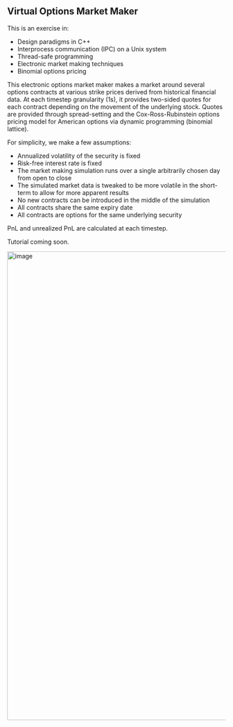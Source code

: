 ## Virtual Options Market Maker

This is an exercise in:
- Design paradigms in C++
- Interprocess communication (IPC) on a Unix system
- Thread-safe programming
- Electronic market making techniques
- Binomial options pricing

This electronic options market maker makes a market around several options contracts at various strike prices derived from historical financial data. At each timestep granularity (1s), it provides two-sided quotes for each contract depending on the movement of the underlying stock. Quotes are provided through spread-setting and the Cox-Ross-Rubinstein options pricing model for American options via dynamic programming (binomial lattice).

For simplicity, we make a few assumptions:
- Annualized volatility of the security is fixed
- Risk-free interest rate is fixed
- The market making simulation runs over a single arbitrarily chosen day from open to close
- The simulated market data is tweaked to be more volatile in the short-term to allow for more apparent results
- No new contracts can be introduced in the middle of the simulation
- All contracts share the same expiry date
- All contracts are options for the same underlying security

PnL and unrealized PnL are calculated at each timestep.

Tutorial coming soon.

<img width="1080" alt="image" src="https://user-images.githubusercontent.com/70977266/205805823-52887536-f4db-431c-aa5f-19b893da0006.png">
